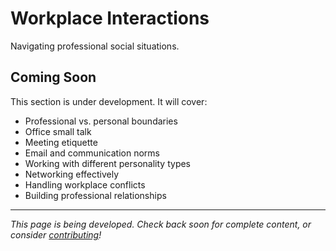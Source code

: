 # Workplace Interactions

Navigating professional social situations.

## Coming Soon

This section is under development. It will cover:

- Professional vs. personal boundaries
- Office small talk
- Meeting etiquette
- Email and communication norms
- Working with different personality types
- Networking effectively
- Handling workplace conflicts
- Building professional relationships

---

*This page is being developed. Check back soon for complete content, or consider [contributing](../resources/contributing.md)!*

